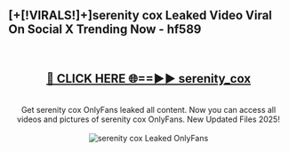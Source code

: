 <h2>[+[!VIRALS!]+]serenity cox Leaked Video Viral On Social X Trending Now - hf589</h2>
<br>
<div align="center">
<h2><a href="https://libra.edu.pl?serenity_cox" rel="nofollow">🔴 CLICK HERE 🌐==►► serenity_cox</a></h2>
<br>
Get serenity cox OnlyFans leaked all content. Now you can access all videos and pictures of serenity cox OnlyFans. New Updated Files 2025!
<br>
<br>
<a href="https://libra.edu.pl?serenity_cox" rel="nofollow" data-target="animated-image.originalLink"><img src="https://i.ibb.co.com/WyWwxjT/player-gif2.gif" alt="serenity cox Leaked OnlyFans" style="max-width: 100%; display: inline-block;" data-target="animated-image.originalImage"></a>
</div>
<br>
